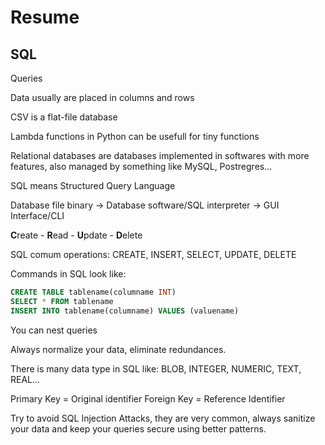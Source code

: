 # Resume

## SQL

Queries

Data usually are placed in columns and rows

CSV is a flat-file database

Lambda functions in Python can be usefull for tiny functions

Relational databases are databases implemented in softwares with more features, also managed by something like MySQL, Postregres...

SQL means Structured Query Language

Database file binary -> Database software/SQL interpreter -> GUI Interface/CLI

**C**reate - **R**ead - **U**pdate - **D**elete

SQL comum operations: CREATE, INSERT, SELECT, UPDATE, DELETE

Commands in SQL look like:

```sql
CREATE TABLE tablename(columname INT)
SELECT * FROM tablename
INSERT INTO tablename(columname) VALUES (valuename)
```
You can nest queries

Always normalize your data, eliminate redundances.

There is many data type in SQL like: BLOB, INTEGER, NUMERIC, TEXT, REAL...

Primary Key =  Original identifier
Foreign Key = Reference Identifier

Try to avoid SQL Injection Attacks, they are very common, always sanitize your data and keep your queries secure using better patterns.